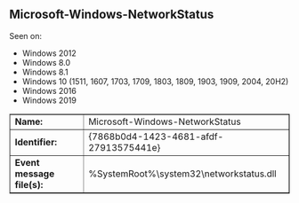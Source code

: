 ## Microsoft-Windows-NetworkStatus

Seen on:
* Windows 2012
* Windows 8.0
* Windows 8.1
* Windows 10 (1511, 1607, 1703, 1709, 1803, 1809, 1903, 1909, 2004, 20H2)
* Windows 2016
* Windows 2019

<table border="1" class="docutils">
  <tbody>
    <tr>
      <td><b>Name:</b></td>
      <td>Microsoft-Windows-NetworkStatus</td>
    </tr>
    <tr>
      <td><b>Identifier:</b></td>
      <td>{7868b0d4-1423-4681-afdf-27913575441e}</td>
    </tr>
    <tr>
      <td><b>Event message file(s):</b></td>
      <td>%SystemRoot%\system32\networkstatus.dll</td>
    </tr>
  </tbody>
</table>

&nbsp;

